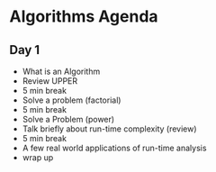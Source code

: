 # Algorithms Agenda

## Day 1
- What is an Algorithm
- Review UPPER
- 5 min break
- Solve a problem (factorial)
- 5 min break
- Solve a Problem (power)
- Talk briefly about run-time complexity (review)
- 5 min break
- A few real world applications of run-time analysis
- wrap up